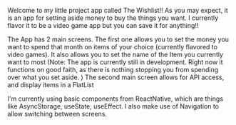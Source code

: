 Welcome to my little project app called The Wishlist!! As you may expect, it is an app for setting aside money to buy the things you want. I currently flavor it to be a video game app but you can save it for anything!!

The App has 2 main screens. The first one allows you to set the money you want to spend that month on items of your choice (currently flavored to video games). It also allows you to set the name of the Item you currently want to most
(Note: The app is currently still in development. Right now it functions on good faith, as there is nothing stopping you from spending over what you set aside. ) The second main screen allows for API access, and display items in a FlatList

I'm currently using basic components from ReactNative, which are things like AsyncStorage, useState, useEffect. I also make use of Navigation to allow switching between screens.
